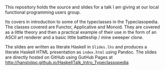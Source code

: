 This repository holds the source and slides for a talk I am giving 
at our local functional programming users group.

Its covers in introduction to some of the typeclasses in the Typeclasopedia. The classes covered are
Functor, Applicative and Monoid. They are covered as a little theory and then a practical example of their
use in the form of an ASCII art renderer and a basic little battleship / mine sweeper clone.

The slides are written as literate Haskell in `Slides.lhs` and produces a 
literate Haskell HTML presentation as `index.html` using Pandoc. The slides are
directly hosted on GitHub using GutHub Pages at <http://hanstolpo.github.io/HaskellTalk_Intro_Typeclassopedia>


